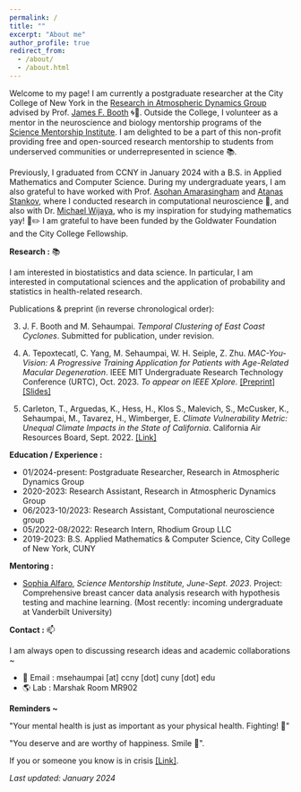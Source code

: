 ```yaml
---
permalink: /
title: ""
excerpt: "About me"
author_profile: true
redirect_from: 
  - /about/
  - /about.html
---
```


Welcome to my page! I am currently a postgraduate researcher at the City College of New York in the [Research in Atmospheric Dynamics Group](https://jfbooth.ccny.cuny.edu/) advised by Prof. [James F. Booth](https://www.ccny.cuny.edu/profiles/james-booth) 🌀🌊. Outside the College, I volunteer as a mentor in the neuroscience and biology mentorship programs of the [Science Mentorship Institute](https://sci-mi.github.io/). I am delighted to be a part of this non-profit providing free and open-sourced research mentorship to students from underserved communities or underrepresented in science 📚.

Previously, I graduated from CCNY in January 2024 with a B.S. in Applied Mathematics and Computer Science. During my undergraduate years, I am also grateful to have worked with Prof. [Asohan Amarasingham](https://math.sci.ccny.cuny.edu/person/asohan-amarasingham/) and [Atanas Stankov](https://www.linkedin.com/in/atanas-stankov-79b75254/), where I conducted research in computational neuroscience 🧠, and also with Dr. [Michael Wijaya](https://holdfirst.wordpress.com/), who is my inspiration for studying mathematics yay! 📔✏️ I am grateful to have been funded by the Goldwater Foundation and the City College Fellowship.

<b>Research :</b> 📚

I am interested in biostatistics and data science. In particular, I am interested in computational sciences and the application of probability and statistics in health-related research. 

Publications & preprint (in reverse chronological order): 

3. J. F. Booth and M. Sehaumpai. *Temporal Clustering of East Coast Cyclones*. Submitted for publication, under revision.

2. A. Tepoxtecatl, C. Yang, M. Sehaumpai, W. H. Seiple, Z. Zhu. *MAC-You-Vision: A Progressive Training Application for Patients with Age-Related Macular Degeneration*. IEEE MIT Undergraduate Research Technology Conference (URTC), Oct. 2023. *To appear on IEEE Xplore.* [[Preprint]](http://ccvcl.org/wp-content/uploads/2023/11/MAC-You-Vision_URTC_manuscript_final_submit.pdf) [[Slides]](https://drive.google.com/file/d/19isUQ7h7rOOezoKfYCO_b7YtObgGWr5-/view?usp=sharing)

1. Carleton, T., Arguedas, K., Hess, H., Klos S., Malevich, S., McCusker, K., Sehaumpai, M., Tavarez, H., Wimberger, E. *Climate Vulnerability Metric: Unequal Climate Impacts in the State of California*. California Air Resources Board, Sept. 2022. [[Link]](https://ww2.arb.ca.gov/sites/default/files/2022-11/2022-sp-appendix-k-climate-vulnerability-metric_0.pdf)

<b>Education / Experience :</b> 

- 01/2024-present: Postgraduate Researcher, Research in Atmospheric Dynamics Group  
- 2020-2023: Research Assistant, Research in Atmospheric Dynamics Group
- 06/2023-10/2023: Research Assistant, Computational neuroscience group 
- 05/2022-08/2022: Research Intern, Rhodium Group LLC
- 2019-2023: B.S. Applied Mathematics & Computer Science, City College of New York, CUNY

<b> Mentoring : </b>

- <u>Sophia Alfaro</u>, *Science Mentorship Institute, June-Sept. 2023*. Project: Comprehensive breast cancer data analysis research with hypothesis testing and machine learning. (Most recently: incoming undergraduate at Vanderbilt University)

<b>Contact :</b> 📫

I am always open to discussing research ideas and academic collaborations ~ 

- 📧 Email : msehaumpai \[at\] ccny \[dot\] cuny \[dot\] edu 
- 🌎 Lab : Marshak Room MR902

<b>Reminders ~</b>

"Your mental health is just as important as your physical health. Fighting! 🙌"

"You deserve and are worthy of happiness. Smile 🙂".  

If you or someone you know is in crisis [[Link]](https://www.nimh.nih.gov/site-info/if-you-or-someone-you-know-is-in-crisis-and-needs-immediate-help#:~:text=Call%20911%20for%20emergency%20services,suicidal%20crisis%20or%20emotional%20distress.).

*Last updated: January 2024*